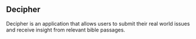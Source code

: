 ## Decipher

Decipher is an application that allows users to submit their real world issues and receive insight from relevant bible passages.

